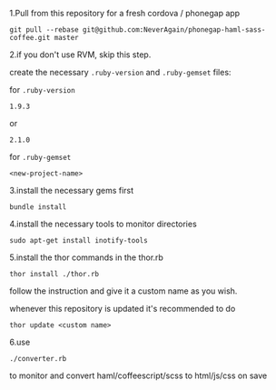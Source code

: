 1.Pull from this repository for a fresh cordova / phonegap app

    git pull --rebase git@github.com:NeverAgain/phonegap-haml-sass-coffee.git master

2.if you don't use RVM, skip this step.

  create the necessary `.ruby-version` and `.ruby-gemset` files:

  for `.ruby-version`

    1.9.3

  or

    2.1.0

  for `.ruby-gemset`

    <new-project-name>

3.install the necessary gems first

    bundle install

4.install the necessary tools to monitor directories

    sudo apt-get install inotify-tools

5.install the thor commands in the thor.rb

    thor install ./thor.rb

  follow the instruction and give it a custom name as you wish.

  whenever this repository is updated it's recommended to do

    thor update <custom name>

6.use

    ./converter.rb

  to monitor and convert haml/coffeescript/scss to html/js/css on save
